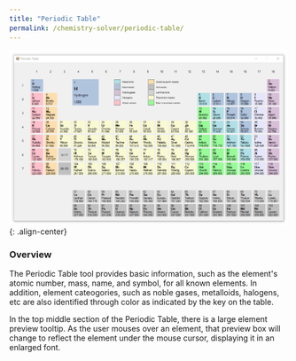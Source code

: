 ```yaml
---
title: "Periodic Table"
permalink: /chemistry-solver/periodic-table/
---
```

![Periodic Table](/images/portfolio/chemistry-solver/periodic-table.png){: .align-center}

### Overview
The Periodic Table tool provides basic information, such as the element's atomic number, mass, name, and symbol, for all known elements. In addition, element cateogories, such as noble gases, metalloids, halogens, etc are also identified through color as indicated by the key on the table.

In the top middle section of the Periodic Table, there is a large element preview tooltip. As the user mouses over an element, that preview box will change to reflect the element under the mouse cursor, displaying it in an enlarged font.

